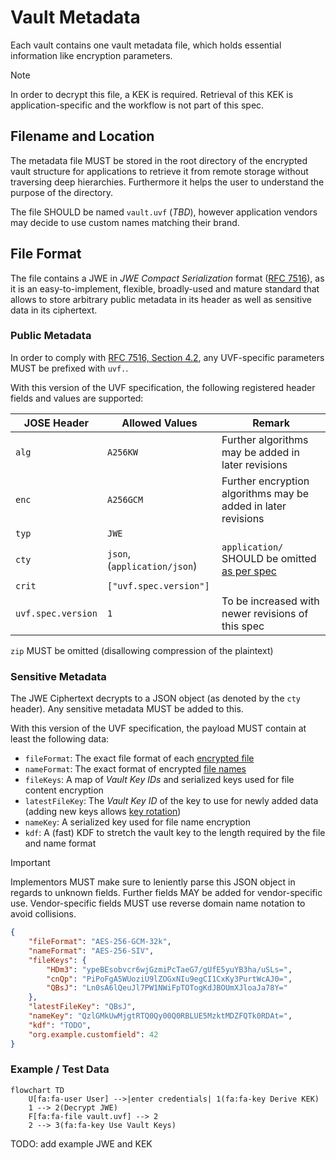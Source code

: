 # Vault Metadata

Each vault contains one vault metadata file, which holds essential information like encryption parameters.

> [!NOTE]
> In order to decrypt this file, a KEK is required. Retrieval of this KEK is application-specific and the workflow is not part of this spec.

## Filename and Location

The metadata file MUST be stored in the root directory of the encrypted vault structure for applications to retrieve it from remote storage without traversing deep hierarchies. Furthermore it helps the user to understand the purpose of the directory.

The file SHOULD be named `vault.uvf` (_TBD_), however application vendors may decide to use custom names matching their brand.

## File Format

The file contains a JWE in _JWE Compact Serialization_ format ([RFC 7516](https://datatracker.ietf.org/doc/html/rfc7516)), as it is an easy-to-implement, flexible, broadly-used and mature standard that allows to store arbitrary public metadata in its header as well as sensitive data in its ciphertext.

### Public Metadata

In order to comply with [RFC 7516, Section 4.2](https://datatracker.ietf.org/doc/html/rfc7516#section-4.2), any UVF-specific parameters MUST be prefixed with `uvf.`.

With this version of the UVF specification, the following registered header fields and values are supported:

| JOSE Header | Allowed Values | Remark |
|---|---|---|
| `alg` | `A256KW` | Further algorithms may be added in later revisions |
| `enc` | `A256GCM` | Further encryption algorithms may be added in later revisions |
| `typ` | `JWE` | |
| `cty` | `json`, (`application/json`) | `application/` SHOULD be omitted [as per spec](https://datatracker.ietf.org/doc/html/rfc7515.html#section-4.1.10) |
| `crit` | `["uvf.spec.version"]` | |
| `uvf.spec.version` | `1` | To be increased with newer revisions of this spec |

`zip` MUST be omitted (disallowing compression of the plaintext)

### Sensitive Metadata

The JWE Ciphertext decrypts to a JSON object (as denoted by the `cty` header). Any sensitive metadata MUST be added to this.

With this version of the UVF specification, the payload MUST contain at least the following data:

* `fileFormat`: The exact file format of each [encrypted file](../file%20content%20encryption/README.md)
* `nameFormat`: The exact format of encrypted [file names](../file%20name%20encryption/README.md)
* `fileKeys`: A map of _Vault Key IDs_ and serialized keys used for file content encryption
* `latestFileKey`: The _Vault Key ID_ of the key to use for newly added data (adding new keys allows [key rotation](key-rotation.md))
* `nameKey`: A serialized key used for file name encryption
* `kdf`: A (fast) KDF to stretch the vault key to the length required by the file and name format

> [!IMPORTANT]
> Implementors MUST make sure to leniently parse this JSON object in regards to unknown fields. Further fields MAY be added for vendor-specific use.
> Vendor-specific fields MUST use reverse domain name notation to avoid collisions.

```json
{
    "fileFormat": "AES-256-GCM-32k",
    "nameFormat": "AES-256-SIV",
    "fileKeys": {
        "HDm3": "ypeBEsobvcr6wjGzmiPcTaeG7/gUfE5yuYB3ha/uSLs=",
        "cnQp": "PiPoFgA5WUoziU9lZOGxNIu9egCI1CxKy3PurtWcAJ0=",
        "QBsJ": "Ln0sA6lQeuJl7PW1NWiFpTOTogKdJBOUmXJloaJa78Y="
    },
    "latestFileKey": "QBsJ",
    "nameKey": "QzlGMkUwMjgtRTQ0Qy00Q0RBLUE5MzktMDZFQTk0RDAt=",
    "kdf": "TODO",
    "org.example.customfield": 42
}
```

### Example / Test Data


```mermaid
flowchart TD
    U[fa:fa-user User] -->|enter credentials| 1(fa:fa-key Derive KEK)
    1 --> 2(Decrypt JWE)
    F[fa:fa-file vault.uvf] --> 2
    2 --> 3(fa:fa-key Use Vault Keys)
```

TODO: add example JWE and KEK